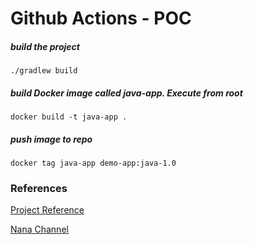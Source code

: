 # Github Actions - POC
##### build the project

    ./gradlew build

##### build Docker image called java-app. Execute from root

    docker build -t java-app .

##### push image to repo 

    docker tag java-app demo-app:java-1.0

### References
[Project Reference](https://github.com/nanuchi/my-project)

[Nana Channel](https://www.youtube.com/watch?v=R8_veQiYBjI&ab_channel=TechWorldwithNana)
